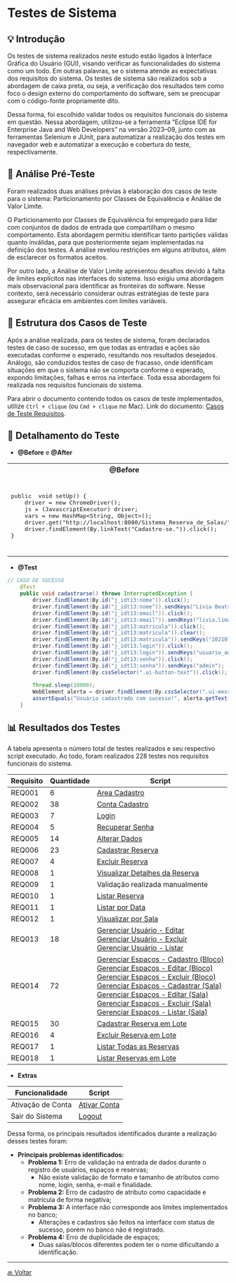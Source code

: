 # Testes de Sistema

## 💡 Introdução
Os testes de sistema realizados neste estudo estão ligados à Interface Gráfica do Usuário (GUI), visando verificar as funcionalidades do sistema como um todo. Em outras palavras, se o sistema atende as expectativas dos requisitos do sistema. Os testes de sistema são realizados sob a abordagem de caixa preta, ou seja, a verificação dos resultados tem como foco o design externo do comportamento do software, sem se preocupar com o código-fonte propriamente dito. 

Dessa forma, foi escolhido validar todos os requisitos funcionais do sistema em questão. Nessa abordagem, utilizou-se a ferramenta “Eclipse IDE for Enterprise Java and Web Developers” na versão 2023–09, junto com as ferramentas Selenium e JUnit, para automatizar a realização dos testes em navegador web e automatizar a execução e cobertura do teste, respectivamente.

## 📑 Análise Pré-Teste
Foram realizados duas análises prévias à elaboração dos casos de teste para o sistema: Particionamento por Classes de Equivalência e Análise de Valor Limite.

O Particionamento por Classes de Equivalência foi empregado para lidar com conjuntos de dados de entrada que compartilham o mesmo comportamento. Esta abordagem permitiu identificar tanto partições válidas quanto inválidas, para que posteriormente sejam implementadas na definição dos testes. A análise revelou restrições em alguns atributos, além de esclarecer os formatos aceitos.

Por outro lado, a Análise de Valor Limite apresentou desafios devido à falta de limites explícitos nas interfaces do sistema. Isso exigiu uma abordagem mais observacional para identificar as fronteiras do software. Nesse contexto, será necessário considerar outras estratégias de teste para assegurar eficácia em ambientes com limites variáveis.

## 🧩 Estrutura dos Casos de Teste
Após a análise realizada, para os testes de sistema, foram declarados testes de caso de sucesso, em que todas as entradas e ações são executadas conforme o esperado, resultando nos resultados desejados. Análogo, são conduzidos testes de caso de fracasso, onde identificam situações em que o sistema não se comporta conforme o esperado, expondo limitações, falhas e erros na interface. Toda essa abordagem foi realizada nos requisitos funcionais do sistema.

Para abrir o documento contendo todos os casos de teste implementados, utilize `Ctrl + clique` (ou `Cmd + clique` no Mac). Link do documento: [Casos de Teste Requisitos](../docs/Casos_de_Teste_Requisitos.pdf).

## 📝 Detalhamento do Teste

- **@Before** e **@After**

<table>
<tr>
<th>@Before</th>
<th>@After</th>
</tr>
<tr>
<td>
<pre lang="java">
public  void setUp() {
	driver = new ChromeDriver();
	js = (JavascriptExecutor) driver;
	vars = new HashMap&lt;String, Object&gt;();
	driver.get("http://localhost:8080/Sistema_Reserva_de_Salas/");
	driver.findElement(By.linkText("Cadastre-se.")).click();
}
</pre>
</td>
<td>
<pre lang="java">
public  void tearDown() {
Connection  conn = null;
Statement  stmt = null;
try {
	conn = GerenciadorConexao.getConexao();
	stmt = conn.createStatement();
	stmt.executeUpdate("DELETE FROM usuario WHERE id &gt; 0");
} catch (Exception e) {
	e.printStackTrace();
}
</pre>
</td>
</tr>
</table>

- **@Test**

```java
// CASO DE SUCESSO
	@Test
	public void cadastrarse() throws InterruptedException {
		driver.findElement(By.id("j_idt13:nome")).click();
		driver.findElement(By.id("j_idt13:nome")).sendKeys("Lívia Beatriz Maia de Lima");
		driver.findElement(By.id("j_idt13:email")).click();
		driver.findElement(By.id("j_idt13:email")).sendKeys("livia.lima30332@ufersa.edu.br");
		driver.findElement(By.id("j_idt13:matricula")).click();
		driver.findElement(By.id("j_idt13:matricula")).clear();
		driver.findElement(By.id("j_idt13:matricula")).sendKeys("2021010871");
		driver.findElement(By.id("j_idt13:login")).click();
		driver.findElement(By.id("j_idt13:login")).sendKeys("usuario_admin2");
		driver.findElement(By.id("j_idt13:senha")).click();
		driver.findElement(By.id("j_idt13:senha")).sendKeys("admin");
		driver.findElement(By.cssSelector(".ui-button-text")).click();
		
		Thread.sleep(10000);
		WebElement alerta = driver.findElement(By.cssSelector(".ui-messages-info-summary"));
		assertEquals("Usuário cadastrado com sucesso!", alerta.getText());
	}
```

## 📊 Resultados dos Testes

A tabela apresenta o número total de testes realizados e seu respectivo script executado. Ao todo, foram realizados 228 testes nos requisitos funcionais do sistema.

| Requisito | Quantidade | Script |
|---|---|---|
| REQ001 | 6 | [Area Cadastro](https://github.com/liviabeatrizml/Trabalho-de-Conclusao-de-Curso/blob/main/src/teste_requisitos/AreaCadastroTest.java) |
| REQ002 | 38 | [Conta Cadastro](https://github.com/liviabeatrizml/Trabalho-de-Conclusao-de-Curso/blob/main/src/teste_requisitos/ContaCadastroTest.java) |
| REQ003 | 7 | [Login](https://github.com/liviabeatrizml/Trabalho-de-Conclusao-de-Curso/blob/main/src/teste_requisitos/LoginTest.java) |
| REQ004 | 5 | [Recuperar Senha](https://github.com/liviabeatrizml/Trabalho-de-Conclusao-de-Curso/blob/main/src/teste_requisitos/RecuperarSenhaTest.java) |
| REQ005 | 14 | [Alterar Dados](https://github.com/liviabeatrizml/Trabalho-de-Conclusao-de-Curso/blob/main/src/teste_requisitos/AlterarDadosTest.java) |
| REQ006 | 23 | [Cadastrar Reserva](https://github.com/liviabeatrizml/Trabalho-de-Conclusao-de-Curso/blob/main/src/teste_requisitos/CadastrarReservaTest.java) |
| REQ007 | 4 | [Excluir Reserva](https://github.com/liviabeatrizml/Trabalho-de-Conclusao-de-Curso/blob/main/src/teste_requisitos/ExcluirReservaTest.java) |
| REQ008 | 1 | [Visualizar Detalhes da Reserva](https://github.com/liviabeatrizml/Trabalho-de-Conclusao-de-Curso/blob/main/src/teste_requisitos/VisualizarReservaTest.java) |
| REQ009 | 1 | Validação realizada manualmente |
| REQ010 | 1 | [Listar Reserva](https://github.com/liviabeatrizml/Trabalho-de-Conclusao-de-Curso/blob/main/src/teste_requisitos/ListarReservaTest.java) |
| REQ011 | 1 | [Listar por Data](https://github.com/liviabeatrizml/Trabalho-de-Conclusao-de-Curso/blob/main/src/teste_requisitos/ListarReservaPorDataTest.java) |
| REQ012 | 1 | [Visualizar por Sala](https://github.com/liviabeatrizml/Trabalho-de-Conclusao-de-Curso/blob/main/src/teste_requisitos/VisualizarCalendarioPorSalaTest.java) |
| REQ013 | 18 | [Gerenciar Usuário - Editar](https://github.com/liviabeatrizml/Trabalho-de-Conclusao-de-Curso/blob/main/src/teste_requisitos/GerenciarUsuarioEditarTest.java) <br/> [Gerenciar Usuário - Excluir](https://github.com/liviabeatrizml/Trabalho-de-Conclusao-de-Curso/blob/main/src/teste_requisitos/GerenciarUsuarioExcluirTest.java) <br/> [Gerenciar Usuário - Listar](https://github.com/liviabeatrizml/Trabalho-de-Conclusao-de-Curso/blob/main/src/teste_requisitos/GerenciarUsuarioListarTest.java) |
| REQ014 | 72 | [Gerenciar Espaços - Cadastro (Bloco)](https://github.com/liviabeatrizml/Trabalho-de-Conclusao-de-Curso/blob/main/src/teste_requisitos/GerenciarEspacosBlocoTest.java) <br/> [Gerenciar Espaços - Editar (Bloco)](https://github.com/liviabeatrizml/Trabalho-de-Conclusao-de-Curso/blob/main/src/teste_requisitos/GerenciarEspacosBlocoEditarTest.java) <br/> [Gerenciar Espaços - Excluir (Bloco)](https://github.com/liviabeatrizml/Trabalho-de-Conclusao-de-Curso/blob/main/src/teste_requisitos/GerenciarEspacosBlocoExcluirTest.java) <br/> [Gerenciar Espaços - Cadastrar (Sala)](https://github.com/liviabeatrizml/Trabalho-de-Conclusao-de-Curso/blob/main/src/teste_requisitos/GerenciarEspacosSalaTest.java) <br/> [Gerenciar Espaços - Editar (Sala)](https://github.com/liviabeatrizml/Trabalho-de-Conclusao-de-Curso/blob/main/src/teste_requisitos/GerenciarEspacosSalaEditarTest.java) <br/> [Gerenciar Espaços - Excluir (Sala)](https://github.com/liviabeatrizml/Trabalho-de-Conclusao-de-Curso/blob/main/src/teste_requisitos/GerenciarEspacosSalaExcluirTest.java) <br/> [Gerenciar Espaços - Listar (Sala)](https://github.com/liviabeatrizml/Trabalho-de-Conclusao-de-Curso/blob/main/src/teste_requisitos/GerenciarEspacosSalaListarTest.java) |
| REQ015 | 30 | [Cadastrar Reserva em Lote](https://github.com/liviabeatrizml/Trabalho-de-Conclusao-de-Curso/blob/main/src/teste_requisitos/CadastrarReservaEmLoteTest.java) |
| REQ016 | 4 | [Excluir Reserva em Lote](https://github.com/liviabeatrizml/Trabalho-de-Conclusao-de-Curso/blob/main/src/teste_requisitos/ExcluirReservaEmLoteTest.java) |
| REQ017 | 1 | [Listar Todas as Reservas](https://github.com/liviabeatrizml/Trabalho-de-Conclusao-de-Curso/blob/main/src/teste_requisitos/ListarTodasReservasTest.java) |
| REQ018 | 1 | [Listar Reservas em Lote](https://github.com/liviabeatrizml/Trabalho-de-Conclusao-de-Curso/blob/main/src/teste_requisitos/ListarReservasEmLoteTest.java) |

  
- **Extras**

| Funcionalidade | Script |
|---|---|
| Ativação de Conta | [Ativar Conta](https://github.com/liviabeatrizml/Trabalho-de-Conclusao-de-Curso/blob/main/src/teste_requisitos/AtivacaoTest.java) |
| Sair do Sistema | [Logout](https://github.com/liviabeatrizml/Trabalho-de-Conclusao-de-Curso/blob/main/src/teste_requisitos/LogoutTest.java) |


Dessa forma, os principais resultados identificados durante a realização desses testes foram:

- **Principais problemas identificados:**
    - **Problema 1:** Erro de validação na entrada de dados durante o registro de usuários, espaços e reservas;
        - Não existe validação de formato e tamanho de atributos como nome, login, senha, e-mail e finalidade.
    - **Problema 2:** Erro de cadastro de atributo como capacidade e matrícula de forma negativa;
    - **Problema 3:** A interface não corresponde aos limites implementados no banco;
        - Alterações e cadastros são feitos na interface com status de sucesso, porém no banco não é registrado.
    - **Problema 4:** Erro de duplicidade de espaços;
        - Duas salas/blocos diferentes podem ter o nome dificultando a identificação.

---
[🔙 Voltar](../tests/introducao.md/#️-roteiro-de-teste)
